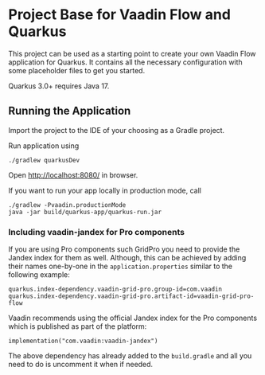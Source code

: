 # Project Base for Vaadin Flow and Quarkus

This project can be used as a starting point to create your own Vaadin Flow application for Quarkus. It contains all the necessary configuration with some placeholder files to get you started.

Quarkus 3.0+ requires Java 17.

## Running the Application

Import the project to the IDE of your choosing as a Gradle project. 

Run application using
```
./gradlew quarkusDev
```

Open [http://localhost:8080/](http://localhost:8080/) in browser.

If you want to run your app locally in production mode, call
```
./gradlew -Pvaadin.productionMode
java -jar build/quarkus-app/quarkus-run.jar
```

### Including vaadin-jandex for Pro components
If you are using Pro components such GridPro you need to provide the Jandex index for them as well. 
Although, this can be achieved by adding their names one-by-one in the `application.properties` similar to the following example:
```properties
quarkus.index-dependency.vaadin-grid-pro.group-id=com.vaadin
quarkus.index-dependency.vaadin-grid-pro.artifact-id=vaadin-grid-pro-flow
```
Vaadin recommends using the official Jandex index for the Pro components which is published as part of the platform:
```
implementation("com.vaadin:vaadin-jandex")
```
The above dependency has already added to the `build.gradle` and all you need to do is uncomment it when if needed. 
